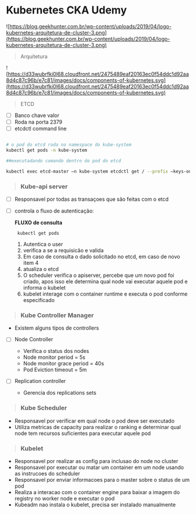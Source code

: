 # Kubernetes CKA Udemy


![https://blog.geekhunter.com.br/wp-content/uploads/2019/04/logo-kubernetes-arquitetura-de-cluster-3.png](https://blog.geekhunter.com.br/wp-content/uploads/2019/04/logo-kubernetes-arquitetura-de-cluster-3.png)



> Arquitetura 


![https://d33wubrfki0l68.cloudfront.net/2475489eaf20163ec0f54ddc1d92aa8d4c87c96b/e7c81/images/docs/components-of-kubernetes.svg](https://d33wubrfki0l68.cloudfront.net/2475489eaf20163ec0f54ddc1d92aa8d4c87c96b/e7c81/images/docs/components-of-kubernetes.svg)

> ETCD
- [ ]  Banco chave valor 
- [ ]  Roda na porta 2379
- [ ]  etcdctl command line 
 
``` bash

# o pod do etcd roda no namespace do kube-system
kubectl get pods -n kube-system

##executadando comando dentro do pod do etcd

kubectl exec etcd-master –n kube-system etcdctl get / --prefix –keys-only

```

> ### Kube-api server

- [ ] Responsavel por todas as transaçoes que são feitas com o etcd 
- [ ] controla o fluxo de autenticação:
  
  **FLUXO de consulta**

   ```
    kubectl get pods
     ```

  1. Autentica o user
  2. verifica a se a requisicão e valida
  3. Em caso de consulta o dado solicitado no etcd, em caso de novo item 4
  4. atualiza o etcd
  5. O scheduler verifica o apiserver, percebe que um novo pod foi criado, apos isso ele determina qual node vai executar aquele pod e informa o kubelet 
  6. kubelet interage com o container runtime e executa o pod conforme especificado
   



> ### Kube Controller Manager 


- Existem alguns tipos de controllers

- [ ] Node Controller
  - Verifica o status dos nodes
  - Node monitor period = 5s
  - Node monitor grace period = 40s
  - Pod Eviction timeout = 5m 

- [ ] Replication controller 
  - Gerencia dos replications sets




> ### Kube Scheduler

- Responsavel por verificar em qual node o pod deve ser executado
- Utiliza metricas de capacity para realizar o ranking e determinar qual node tem recursos suficientes para executar aquele pod 

> ### Kubelet 

- Responsavel por realizar as config para inclusao do node no cluster 
- Responsavel por executar ou matar um container em um node usando as instrucoes do scheduler
- Responsavel por enviar informacoes para o master sobre o status de um pod 
- Realiza a interacao com o container engine para baixar a imagem do registry no worker node e executar o pod 
- Kubeadm nao instala o kubelet, precisa ser instalado manualmente
